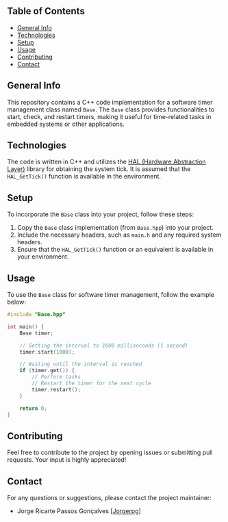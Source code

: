 ## Table of Contents
* [General Info](#general-info)
* [Technologies](#technologies)
* [Setup](#setup)
* [Usage](#usage)
* [Contributing](#contributing)
* [Contact](#contact)

## General Info
This repository contains a C++ code implementation for a software timer management class named `Base`. The `Base` class provides functionalities to start, check, and restart timers, making it useful for time-related tasks in embedded systems or other applications.

## Technologies
The code is written in C++ and utilizes the [HAL (Hardware Abstraction Layer)](https://en.wikipedia.org/wiki/Hardware_abstraction) library for obtaining the system tick. It is assumed that the `HAL_GetTick()` function is available in the environment.

## Setup
To incorporate the `Base` class into your project, follow these steps:

1. Copy the `Base` class implementation (from `Base.hpp`) into your project.
2. Include the necessary headers, such as `main.h` and any required system headers.
3. Ensure that the `HAL_GetTick()` function or an equivalent is available in your environment.

## Usage
To use the `Base` class for software timer management, follow the example below:

```cpp
#include "Base.hpp"

int main() {
    Base timer;

    // Setting the interval to 1000 milliseconds (1 second)
    timer.start(1000);

    // Waiting until the interval is reached
    if (timer.get()) {
        // Perform tasks
        // Restart the timer for the next cycle
        timer.restart();
    }

    return 0;
}
```

## Contributing
Feel free to contribute to the project by opening issues or submitting pull requests. Your input is highly appreciated!

## Contact
For any questions or suggestions, please contact the project maintainer:
* Jorge Ricarte Passos Gonçalves [[Jorgerpg](https://github.com/jorgerpg)]